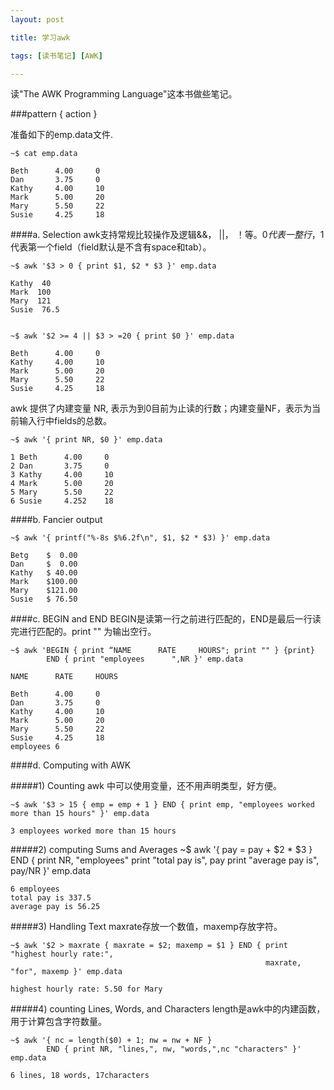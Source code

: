 ```yaml
---
layout: post

title: 学习awk

tags: [读书笔记] [AWK]

---
```


读"The AWK Programming Language"这本书做些笔记。


###pattern { action }

准备如下的emp.data文件.

    ~$ cat emp.data

    Beth      4.00     0
    Dan       3.75     0
    Kathy     4.00     10
    Mark      5.00     20
    Mary      5.50     22
    Susie     4.25     18

####a. Selection
awk支持常规比较操作及逻辑&&， ||， ！等。$0代表一整行，$1代表第一个field（field默认是不含有space和tab）。


    ~$ awk '$3 > 0 { print $1, $2 * $3 }' emp.data

    Kathy  40
    Mark  100
    Mary  121
    Susie  76.5

    
    ~$ awk '$2 >= 4 || $3 > =20 { print $0 }' emp.data

    Beth      4.00     0
    Kathy     4.00     10
    Mark      5.00     20
    Mary      5.50     22
    Susie     4.25     18

awk 提供了内建变量 NR, 表示为到0目前为止读的行数；内建变量NF，表示为当前输入行中fields的总数。

    ~$ awk '{ print NR, $0 }' emp.data

    1 Beth      4.00     0
    2 Dan       3.75     0
    3 Kathy     4.00     10
    4 Mark      5.00     20
    5 Mary      5.50     22
    6 Susie     4.252    18


####b. Fancier output

    ~$ awk '{ printf("%-8s $%6.2f\n", $1, $2 * $3) }' emp.data

    Betg    $  0.00
    Dan     $  0.00
    Kathy   $ 40.00
    Mark    $100.00
    Mary    $121.00
    Susie   $ 76.50

####c. BEGIN and END
BEGIN是读第一行之前进行匹配的，END是最后一行读完进行匹配的。print "" 为输出空行。


    ~$ awk 'BEGIN { print “NAME      RATE     HOURS"; print "" } {print} 
            END { print "employees      ",NR }' emp.data

    NAME      RATE     HOURS

    Beth      4.00     0
    Dan       3.75     0
    Kathy     4.00     10
    Mark      5.00     20
    Mary      5.50     22
    Susie     4.25     18
    employees 6

####d. Computing with AWK

#####1) Counting
awk 中可以使用变量，还不用声明类型，好方便。

    ~$ awk '$3 > 15 { emp = emp + 1 } END { print emp, "employees worked more than 15 hours" }' emp.data

    3 employees worked more than 15 hours

#####2) computing Sums and Averages
    ~$ awk  '{ pay = pay + $2 * $3 } END { print NR, "employees" 
                                           print "total pay is", pay
                                           print "average pay is", pay/NR
                                         }' emp.data

    6 employees
    total pay is 337.5
    average pay is 56.25

#####3) Handling Text
maxrate存放一个数值，maxemp存放字符。

    ~$ awk '$2 > maxrate { maxrate = $2; maxemp = $1 } END { print "highest hourly rate:",
                                                             maxrate, "for", maxemp }' emp.data

    highest hourly rate: 5.50 for Mary

#####4) counting Lines, Words, and Characters
length是awk中的内建函数，用于计算包含字符数量。

    ~$ awk '{ nc = length($0) + 1; nw = nw + NF }
            END { print NR, "lines,", nw, "words,",nc "characters" }' emp.data

    6 lines, 18 words, 17characters
